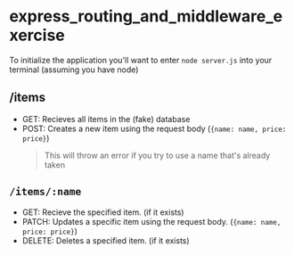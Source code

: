# express_routing_and_middleware_exercise

To initialize the application you'll want to enter `node server.js` into your terminal (assuming you have node)

## /items
- GET: Recieves all items in the (fake) database
- POST: Creates a new item using the request body (`{name: name, price: price}`)
  > This will throw an error if you try to use a name that's already taken

## `/items/:name`
- GET: Recieve the specified item. (if it exists)
- PATCH: Updates a specific item using the request body. (`{name: name, price: price}`)
- DELETE: Deletes a specified item. (if it exists)
